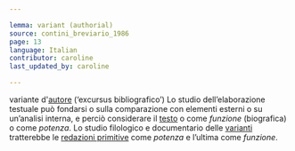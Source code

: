 ```yaml
---

lemma: variant (authorial)
source: contini_breviario_1986
page: 13
language: Italian
contributor: caroline
last_updated_by: caroline

---
```


variante d'[autore](author.html) (‘excursus bibliografico’)
Lo studio dell’elaborazione testuale può fondarsi o sulla comparazione con elementi esterni o su un’analisi interna, e perciò considerare il [testo](text.html) o come _funzione_ (biografica) o come _potenza_. Lo studio filologico e documentario delle [varianti](variant.html) tratterebbe le [redazioni primitive](writingProcess.html) come _potenza_ e l’ultima come _funzione_.
